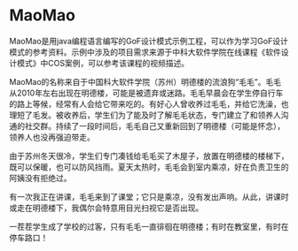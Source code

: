 # MaoMao
MaoMao是用java编程语言编写的GoF设计模式示例工程，可以作为学习GoF设计模式的参考资料。示例中涉及的项目需求来源于中科大软件学院在线课程《软件设计模式》中COS案例，可以参考该课程的视频描述。

MaoMao的名称来自于中国科大软件学院（苏州）明德楼的流浪狗“毛毛”。毛毛从2010年左右出现在明德楼，可能是被遗弃或迷路。毛毛早晨会在学生停自行车的路上等候，经常有人会给它带来吃的。有好心人曾收养过毛毛，并给它洗澡，也理短了毛发。被收养后，学生们为了能及时了解毛毛状态，专门建立了和领养人沟通的社交群。持续了一段时间后，毛毛自己又重新回到了明德楼（可能是怀念），领养人也没再强迫带走。

由于苏州冬天很冷，学生们专门凑钱给毛毛买了木屋子，放置在明德楼的楼梯下，既可以保暖，也可以防风挡雨。夏天太热时，毛毛会到室内乘凉，好在负责卫生的阿姨没有拒绝过。

有一次我正在讲课，毛毛来到了课堂；它只是乘凉，没有发出声响。从此，讲课时或走在明德楼下，我偶尔会特意用目光扫视它是否出现。

一茬茬学生成了学校的过客，只有毛毛一直徘徊在明德楼；有时在教室里，有时在停车路口！
